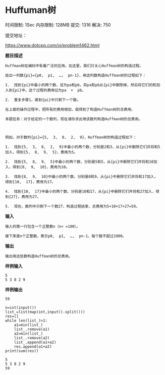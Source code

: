 # Huffuman树





时间限制: 1Sec 内存限制: 128MB 提交: 1316 解决: 750

提交地址：

https://www.dotcpp.com/oj/problem1462.html

**题目描述**

```
Huffman树在编码中有着广泛的应用。在这里，我们只关心Huffman树的构造过程。

给出一列数{pi}={p0,  p1,  …,  pn-1}，用这列数构造Huffman树的过程如下：

1.  找到{pi}中最小的两个数，设为pa和pb，将pa和pb从{pi}中删除掉，然后将它们的和加入到{pi}中。这个过程的费用记为pa  +  pb。

2.  重复步骤1，直到{pi}中只剩下一个数。

在上面的操作过程中，把所有的费用相加，就得到了构造Huffman树的总费用。

本题任务：对于给定的一个数列，现在请你求出用该数列构造Huffman树的总费用。



例如，对于数列{pi}={5,  3,  8,  2,  9}，Huffman树的构造过程如下：

1.  找到{5,  3,  8,  2,  9}中最小的两个数，分别是2和3，从{pi}中删除它们并将和5加入，得到{5,  8,  9,  5}，费用为5。

2.  找到{5,  8,  9,  5}中最小的两个数，分别是5和5，从{pi}中删除它们并将和10加入，得到{8,  9,  10}，费用为10。

3.  找到{8,  9,  10}中最小的两个数，分别是8和9，从{pi}中删除它们并将和17加入，得到{10,  17}，费用为17。

4.  找到{10,  17}中最小的两个数，分别是10和17，从{pi}中删除它们并将和27加入，得到{27}，费用为27。

5.  现在，数列中只剩下一个数27，构造过程结束，总费用为5+10+17+27=59。

```
**输入**
```
输入的第一行包含一个正整数n（n< =100）。 

接下来是n个正整数，表示p0,  p1,  …,  pn-1，每个数不超过1000。 

```
**输出**
```
输出用这些数构造Huffman树的总费用。 

```
**样例输入**
```
5 
5 3 8 2 9
```
**样例输出**
```
59
```


```
n=int(input())
list_=list(map(int,input().split()))
res=[]
while len(list_)>1:
    a1=min(list_)
    list_.remove(a1)
    a2=min(list_)
    list_.remove(a2)
    list_.append(a1+a2)
    res.append(a1+a2)
print(sum(res))
```

    5
    5 3 8 2 9
    59
